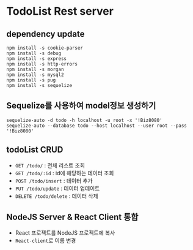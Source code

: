 # TodoList Rest server

## dependency update

```
npm install -s cookie-parser
npm install -s debug
npm install -s express
npm install -s http-errors
npm install -s morgan
npm install -s mysql2
npm install -s pug
npm install -s sequelize
```

## Sequelize를 사용하여 model정보 생성하기

```
sequelize-auto -d todo -h localhost -u root -x '!Biz8080'
sequelize-auto --database todo --host localhost --user root --pass '!Biz8080'
```

## todoList CRUD

- `GET /todo/` : 전체 리스트 조회
- `GET /todo/:id` : id에 해당하는 데이터 조회
- `POST /todo/insert` : 데이터 추가
- `PUT /todo/update` : 데이터 업데이트
- `DELETE /todo/delete` : 데이터 삭제

## NodeJS Server & React Client 통합

- React 프로젝트를 NodeJS 프로젝트에 복사
- `React-client`로 이름 변경
